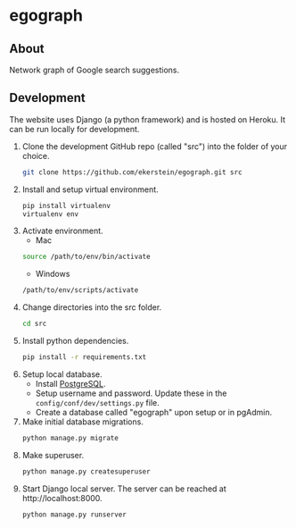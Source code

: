 # egograph

## About
Network graph of Google search suggestions.

## Development
The website uses Django (a python framework) and is hosted on Heroku. It can be run locally for development.

1. Clone the development GitHub repo (called "src") into the folder of your choice.
    ```bash
    git clone https://github.com/ekerstein/egograph.git src
    ```
2. Install and setup virtual environment.
    ```bash
    pip install virtualenv
    virtualenv env
    ```
3. Activate environment.
    * Mac
    ```bash
    source /path/to/env/bin/activate
    ```
    * Windows
    ```bash
    /path/to/env/scripts/activate
    ```
4. Change directories into the src folder.
    ```bash
    cd src
    ```
5. Install python dependencies.
    ```bash
    pip install -r requirements.txt
    ``` 
6. Setup local database. 
    * Install [PostgreSQL](https://www.postgresql.org/).
    * Setup username and password. Update these in the `config/conf/dev/settings.py` file.
    * Create a database called "egograph" upon setup or in pgAdmin.
7. Make initial database migrations.
    ```bash
    python manage.py migrate
    ```
8. Make superuser.
    ```bash
    python manage.py createsuperuser
    ```
9. Start Django local server.
    The server can be reached at http://localhost:8000.
    ```bash
    python manage.py runserver
    ```